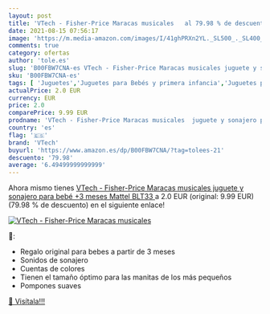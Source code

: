 ```yaml
---
layout: post
title: 'VTech - Fisher-Price Maracas musicales   al 79.98 % de descuento'
date: 2021-08-15 07:56:17
image: 'https://m.media-amazon.com/images/I/41ghPRXn2YL._SL500_._SL400_.jpg'
comments: true
category: ofertas
author: 'tole.es'
slug: 'B00FBW7CNA-es VTech - Fisher-Price Maracas musicales juguete y sonajero...'
sku: 'B00FBW7CNA-es'
tags: [ 'Juguetes','Juguetes para Bebés y primera infancia','Juguetes para bebés','Juguetes y juegos','Sonajeros y aros de peluche','bebé','fisher-price','vtech', ]
actualPrice: 2.0 EUR
currency: EUR
price: 2.0
comparePrice: 9.99 EUR
prodname: 'VTech - Fisher-Price Maracas musicales  juguete y sonajero para bebé +3 meses  Mattel BLT33 '
country: 'es'
flag: '🇪🇸'
brand: 'VTech'
buyurl: 'https://www.amazon.es/dp/B00FBW7CNA/?tag=tolees-21'
descuento: '79.98'
average: '6.49499999999999'
---
```


Ahora mismo tienes [VTech - Fisher-Price Maracas musicales  juguete y sonajero para bebé +3 meses  Mattel BLT33 ](https://www.amazon.es/dp/B00FBW7CNA/?tag=tolees-21) a 2.0 EUR (original: 9.99 EUR) (79.98 %  de descuento) en el siguiente enlace!

[![VTech - Fisher-Price Maracas musicales  ](https://m.media-amazon.com/images/I/41ghPRXn2YL._SL500_._SL400_.jpg)](https://www.amazon.es/dp/B00FBW7CNA/?tag=tolees-21)

🔎:

- Regalo original para bebes a partir de 3 meses
- Sonidos de sonajero
- Cuentas de colores
- Tienen el tamaño óptimo para las manitas de los más pequeños
- Pompones suaves

[🛒 Visítala!!!](https://www.amazon.es/dp/B00FBW7CNA/?tag=tolees-21)
